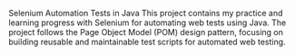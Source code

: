 Selenium Automation Tests in Java
This project contains my practice and learning progress with Selenium for automating web tests using Java. The project follows the Page Object Model (POM) design pattern, focusing on building reusable and maintainable test scripts for automated web testing.
